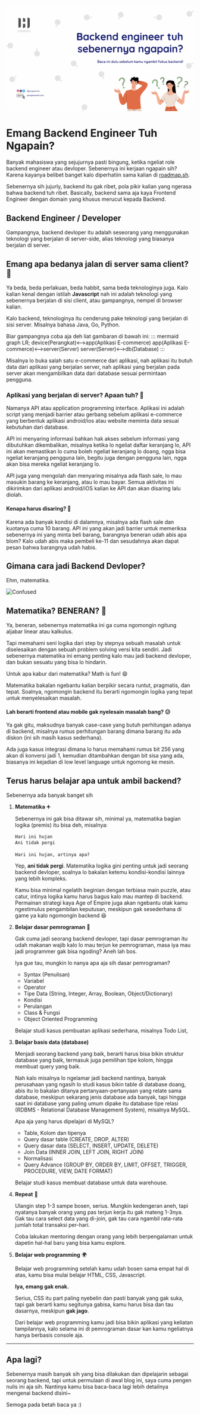 <img src="assets/cb5486f8-521d-4fb5-b6a1-db315c26156a.png" style="border-radius:10px;" />

# Emang Backend Engineer Tuh Ngapain?

Banyak mahasiswa yang sejujurnya pasti bingung, ketika ngeliat role backend engineer atau devloper. Sebenernya ini kerjaan ngapain sih? Karena kayanya belibet banget kalo diperhatiin sama kalian di [roadmap.sh](https://roadmap.sh/backend).

Sebenernya sih jujurly, backend itu gak ribet, pola pikir kalian yang ngerasa bahwa backend tuh ribet. Basically, backend sama aja kaya Frontend Engineer dengan domain yang khusus merucut kepada Backend.

## Backend Engineer / Developer

Gampangnya, backend devloper itu adalah seseorang yang menggunakan teknologi yang berjalan di server-side, alias teknologi yang biasanya berjalan di server.

## Emang apa bedanya jalan di server sama client? 🤔

Ya beda, beda perlakuan, beda habbit, sama beda teknologinya juga. Kalo kalian kenal dengan istilah **Javascript** nah ini adalah teknologi yang sebenernya berjalan di sisi client, atau gampangnya, nempel di browser kalian.

Kalo backend, teknologinya itu cenderung pake teknologi yang berjalan di sisi server. Misalnya bahasa Java, Go, Python.

Biar gampangnya coba aja deh liat gambaran di bawah ini:
::: mermaid
graph LR;
    device(Perangkat)<-->app(Aplikasi E-commerce)
    app(Aplikasi E-commerce)<-->server(Server)
    server(Server)<-->db(Database)
:::

Misalnya lo buka salah satu e-commerce dari aplikasi, nah aplikasi itu butuh data dari aplikasi yang berjalan server, nah aplikasi yang berjalan pada server akan mengambilkan data dari database sesuai permintaan pengguna.

### Aplikasi yang berjalan di server? Apaan tuh? 🤔

Namanya API atau application programming interface. Aplikasi ini adalah script yang menjadi barrier atau gerbang sebelum aplikasi e-commerce yang berbentuk aplikasi android/ios atau website meminta data sesuai kebutuhan dari database.

API ini menyaring informasi bahkan hak akses sebelum informasi yang dibutuhkan dikembalikan, misalnya ketika lo ngeliat daftar keranjang lo, API ini akan memastikan lo cuma boleh ngeliat keranjang lo doang, ngga bisa ngeliat keranjang pengguna lain, begitu juga dengan pengguna lain, ngga akan bisa mereka ngeliat keranjang lo.

API juga yang mengolah dan menyaring misalnya ada flash sale, lo mau masukin barang ke keranjang, atau lo mau bayar. Semua aktivitas ini dikirimkan dari aplikasi android/iOS kalian ke API dan akan disaring lalu diolah.

#### Kenapa harus disaring? 🤔

Karena ada banyak kondisi di dalamnya, misalnya ada flash sale dan kuotanya cuma 10 barang. API ini yang akan jadi barrier untuk memeriksa sebenernya ini yang minta beli barang, barangnya beneran udah abis apa blom? Kalo udah abis maka pembeli ke-11 dan sesudahnya akan dapat pesan bahwa barangnya udah habis.

## Gimana cara jadi Backend Devloper?

Ehm, matematika.

![Confused](https://media.tenor.com/hC-8vSSpzI8AAAAC/calculation-math.gif)

## Matematika? BENERAN? 🤯

Ya, beneran, sebenernya matematika ini ga cuma ngomongin ngitung aljabar linear atau kalkulus.

Tapi memahami seni logika dari step by stepnya sebuah masalah untuk diselesaikan dengan sebuah problem solving versi kita sendiri. Jadi sebenernya matematika ini emang penting kalo mau jadi backend devloper, dan bukan sesuatu yang bisa lo hindarin.

Untuk apa kabur dari matematika? Math is fun! :smile:

Matematika bakalan ngebantu kalian berpikir secara runtut, pragmatis, dan tepat. Soalnya, ngomongin backend itu berarti ngomongin logika yang tepat untuk menyelesaikan masalah.

#### Lah berarti frontend atau mobile gak nyelesain masalah bang? 😕

Ya gak gitu, maksudnya banyak case-case yang butuh perhitungan adanya di backend, misalnya rumus perhitungan barang dimana barang itu ada diskon (ini sih masih kasus sederhana).

Ada juga kasus integrasi dimana lo harus memahami rumus bit 256 yang akan di konversi jadi 1, kemudian ditambahkan dengan bit sisa yang ada, biasanya ini kejadian di low level language untuk ngomong ke mesin.

## Terus harus belajar apa untuk ambil backend?

Sebenernya ada banyak banget sih

1. **Matematika** ➕

   Sebenernya ini gak bisa ditawar sih, minimal ya, matematika bagian logika (premis) itu bisa deh, misalnya:

   ```
   Hari ini hujan
   Ani tidak pergi

   Hari ini hujan, artinya apa?
   ```

   Yep, **ani tidak pergi**. Matematika logika gini penting untuk jadi seorang backend devloper, soalnya lo bakalan ketemu kondisi-kondisi lainnya yang lebih kompleks.

   Kamu bisa minimal ngelatih beginian dengan terbiasa main puzzle, atau catur, intinya logika kamu harus bagus kalo mau mantep di backend. Permainan strategi kaya Age of Empire juga akan ngebantu otak kamu ngestimulus pengambilan keputusan, meskipun gak sesederhana di game ya kalo ngomongin backend 😆

2. **Belajar dasar pemrograman** 📑

   Gak cuma jadi seorang backend devloper, tapi dasar pemrograman itu udah makanan wajib kalo lo mau terjun ke pemrograman, masa iya mau jadi programmer gak bisa ngoding? Aneh lah bos.

   Iya gue tau, mungkin lo nanya apa aja sih dasar pemrograman?

   - Syntax (Penulisan)
   - Variabel
   - Operator
   - Tipe Data (String, Integer, Array, Boolean, Object/Dictionary)
   - Kondisi
   - Perulangan
   - Class & Fungsi
   - Object Oriented Programming

   Belajar studi kasus pembuatan aplikasi sederhana, misalnya Todo List,

3. **Belajar basis data (database)**

   Menjadi seorang backend yang baik, berarti harus bisa bikin struktur database yang baik, termasuk juga pemilihan tipe kolom, hingga membuat query yang baik.

   Nah kalo misalnya lo ngelamar jadi backend nantinya, banyak perusahaan yang ngasih lo studi kasus bikin table di database doang, abis itu lo bakalan ditanya pertanyaan-pertanyaan yang relate sama database, meskipun sekarang jenis database ada banyak, tapi hingga saat ini database yang paling umum dipake itu database tipe relasi (RDBMS - Relational Database Management System), misalnya MySQL.

   Apa aja yang harus dipelajari di MySQL?

   - Table, Kolom dan tipenya
   - Query dasar table (CREATE, DROP, ALTER)
   - Query dasar data (SELECT, INSERT, UPDATE, DELETE)
   - Join Data (INNER JOIN, LEFT JOIN, RIGHT JOIN)
   - Normalisasi
   - Query Advance (GROUP BY, ORDER BY, LIMIT, OFFSET, TRIGGER, PROCEDURE, VIEW, DATE FORMAT)

   Belajar studi kasus membuat database untuk data warehouse.

4. **Repeat** 🔁

   Ulangin step 1-3 sampe bosen, serius. Mungkin kedengeran aneh, tapi nyatanya banyak orang yang pas terjun kerja itu gak mateng 1-3nya. Gak tau cara select data yang di-join, gak tau cara ngambil rata-rata jumlah total transaksi per-hari.

   Coba lakukan mentoring dengan orang yang lebih berpengalaman untuk dapetin hal-hal baru yang bisa kamu explore.

5. **Belajar web programming** 🌍

   Belajar web programming setelah kamu udah bosen sama empat hal di atas, kamu bisa mulai belajar HTML, CSS, Javascript.

   **Iya, emang gak enak.**

   Serius, CSS itu part paling nyebelin dan pasti banyak yang gak suka, tapi gak berarti kamu segitunya gabisa, kamu harus bisa dan tau dasarnya, meskipun **gak jago**.

   Dari belajar web programming kamu jadi bisa bikin aplikasi yang keliatan tampilannya, kalo selama ini di pemrograman dasar kan kamu ngeliatnya hanya berbasis console aja.

<hr/>

## Apa lagi?

Sebenernya masih banyak sih yang bisa dilakukan dan dipelajarin sebagai seorang backend, tapi untuk permulaan di awal blog ini, saya cuma pengen nulis ini aja sih. Nantinya kamu bisa baca-baca lagi lebih detailnya mengenai backend disini~

Semoga pada betah baca ya :)
